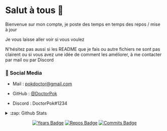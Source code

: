 # Salut à tous 👋

Bienvenue sur mon compte, je poste des temps en temps des repos / mise à jour
<br/>

Je vous laisse aller voir si vous voulez
<br/>

N'hésitez pas aussi si les README que je fais ou autre fichiers ne sont pas clairent ou si vous avez une idée de comment les améliorer, à me contacter par mail ou par Discord

 
### 📙 Social Media
   
 - Mail : pokdoctor@gmail.com

 - GitHub : [@DoctorPok](https://github.com/DoctorPok42/)

 - Discord : DoctorPok#1234

 
<details>
  <summary>:zap: Github Stats</summary>
 
![GitHub stats](https://github-readme-stats.vercel.app/api?username=DoctorPok42&show_icons=true&theme=algolia)

![Top Langs](https://github-readme-stats.vercel.app/api/top-langs/?username=DoctorPok42&theme=algolia&layout=compact)

[![GitHub Streak](https://github-readme-streak-stats.herokuapp.com?user=DoctorPok42&theme=algolia&fire=FFBD59)](https://git.io/streak-stats)
 </details>

<div align="center">
 
  [![Years Badge](https://badges.pufler.dev/years/DoctorPok42?style=flat-square&logo=github)](https://badges.pufler.dev)
  [![Repos Badge](https://badges.pufler.dev/repos/DoctorPok42?style=flat-square&logo=github)](https://badges.pufler.dev)
  [![Commits Badge](https://badges.pufler.dev/commits/monthly/DoctorPok42?style=flat-square&logo=github)](https://badges.pufler.dev)
</div>
